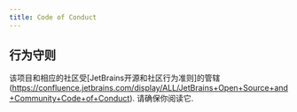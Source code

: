 ```yaml
---
title: Code of Conduct
---
```


## 行为守则

该项目和相应的社区受[JetBrains开源和社区行为准则]的管辖(https://confluence.jetbrains.com/display/ALL/JetBrains+Open+Source+and+Community+Code+of+Conduct).
请确保你阅读它.


